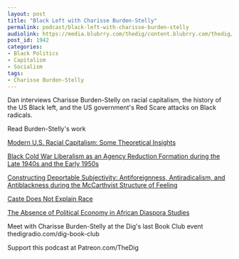 ```yaml
---
layout: post
title: "Black Left with Charisse Burden-Stelly"
permalink: podcast/black-left-with-charisse-burden-stelly
audiolink: https://media.blubrry.com/thedig/content.blubrry.com/thedig/The_Dig-EP_301-Burden-Stelly.mp3
post_id: 1942
categories: 
- Black Politics
- Capitalism
- Socialism
tags: 
- Charisse Burden-Stelly
---
```


Dan interviews Charisse Burden-Stelly on racial capitalism, the history of the US Black left, and the US government's Red Scare attacks on Black radicals.

Read Burden-Stelly's work 

[Modern U.S. Racial Capitalism: Some Theoretical Insights](http://monthlyreview.org/2020/07/01/modern-u-s-racial-capitalism/)

[Black Cold War Liberalism as an Agency Reduction Formation during the Late 1940s and the Early 1950s](https://www.academia.edu/40599555/Black_Cold_War_Liberalism_as_an_Agency_Reduction_Formation_during_the_Late_1940s_and_the_Early_1950s)

[Constructing Deportable Subjectivity: Antiforeignness, Antiradicalism, and Antiblackness during the McCarthyist Structure of Feeling](https://www.academia.edu/35711645/Constructing_Deportable_Subjectivity_Antiforeignness_Antiradicalism_and_Antiblackness_during_the_McCarthyist_Structure_of_Feeling)

[Caste Does Not Explain Race](http://bostonreview.net/race/charisse-burden-stelly-caste-does-not-explain-race)

[The Absence of Political Economy in African Diaspora Studies](https://www.aaihs.org/the-absence-of-political-economy-in-african-diaspora-studies/)

Meet with Charisse Burden-Stelly at the Dig's last Book Club event thedigradio.com/dig-book-club

Support this podcast at Patreon.com/TheDig